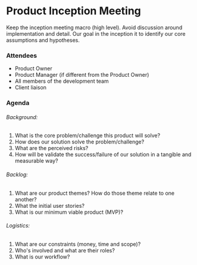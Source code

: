 # Product Inception Meeting

Keep the inception meeting macro (high level).  Avoid discussion around implementation and detail.  Our goal in the inception it to identify our core assumptions and hypotheses.

### Attendees

* Product Owner
* Product Manager (if different from the Product Owner)
* All members of the development team
* Client liaison

### Agenda

###### Background:

1. What is the core problem/challenge this product will solve?
2. How does our solution solve the problem/challenge?
3. What are the perceived risks?
4. How will be validate the success/failure of our solution in a tangible and measurable way?

###### Backlog:

1. What are our product themes?  How do those theme relate to one another?
2. What the initial user stories?
3. What is our minimum viable product (MVP)?

###### Logistics:

1. What are our constraints (money, time and scope)?
2. Who's involved and what are their roles?
3. What is our workflow?